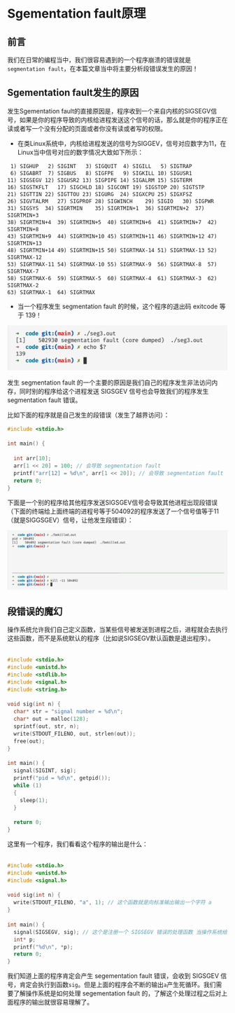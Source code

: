 # Sgementation fault原理

## 前言

我们在日常的编程当中，我们很容易遇到的一个程序崩溃的错误就是`segmentation fault`，在本篇文章当中将主要分析段错误发生的原因！

## Sgementation fault发生的原因

发生Sgementation fault的直接原因是，程序收到一个来自内核的SIGSEGV信号，如果是你的程序导致的内核给进程发送这个信号的话，那么就是你的程序正在读或者写一个没有分配的页面或者你没有读或者写的权限。

- 在类Linux系统中，内核给进程发送的信号为SIGGEV，信号对应数字为11，在Linux当中信号对应的数字情况大致如下所示：

```shell
 1) SIGHUP	 2) SIGINT	 3) SIGQUIT	 4) SIGILL	 5) SIGTRAP
 6) SIGABRT	 7) SIGBUS	 8) SIGFPE	 9) SIGKILL	10) SIGUSR1
11) SIGSEGV	12) SIGUSR2	13) SIGPIPE	14) SIGALRM	15) SIGTERM
16) SIGSTKFLT	17) SIGCHLD	18) SIGCONT	19) SIGSTOP	20) SIGTSTP
21) SIGTTIN	22) SIGTTOU	23) SIGURG	24) SIGXCPU	25) SIGXFSZ
26) SIGVTALRM	27) SIGPROF	28) SIGWINCH	29) SIGIO	30) SIGPWR
31) SIGSYS	34) SIGRTMIN	35) SIGRTMIN+1	36) SIGRTMIN+2	37) SIGRTMIN+3
38) SIGRTMIN+4	39) SIGRTMIN+5	40) SIGRTMIN+6	41) SIGRTMIN+7	42) SIGRTMIN+8
43) SIGRTMIN+9	44) SIGRTMIN+10	45) SIGRTMIN+11	46) SIGRTMIN+12	47) SIGRTMIN+13
48) SIGRTMIN+14	49) SIGRTMIN+15	50) SIGRTMAX-14	51) SIGRTMAX-13	52) SIGRTMAX-12
53) SIGRTMAX-11	54) SIGRTMAX-10	55) SIGRTMAX-9	56) SIGRTMAX-8	57) SIGRTMAX-7
58) SIGRTMAX-6	59) SIGRTMAX-5	60) SIGRTMAX-4	61) SIGRTMAX-3	62) SIGRTMAX-2
63) SIGRTMAX-1	64) SIGRTMAX
```

- 当一个程序发生 segmentation fault 的时候，这个程序的退出码 exitcode 等于 139！

![05](../../images/programming/05.png)

发生 segmentation fault 的一个主要的原因是我们自己的程序发生非法访问内存，同时别的程序给这个进程发送 SIGSGEV 信号也会导致我们的程序发生 segmentation fault 错误。

比如下面的程序就是自己发生的段错误（发生了越界访问）：

```c
#include <stdio.h>

int main() {

  int arr[10];
  arr[1 << 20] = 100; // 会导致 segmentation fault
  printf("arr[12] = %d\n", arr[1 << 20]); // 会导致 segmentation fault
  return 0;
}
```

下面是一个别的程序给其他程序发送SIGSGEV信号会导致其他进程出现段错误（下面的终端给上面终端的进程号等于504092的程序发送了一个信号值等于11（就是SIGGSGEV）信号，让他发生段错误）：

![06](../../images/programming/06.png)

## 段错误的魔幻

操作系统允许我们自己定义函数，当某些信号被发送到进程之后，进程就会去执行这些函数，而不是系统默认的程序（比如说SIGSEGV默认函数是退出程序）。

```c

#include <stdio.h>
#include <unistd.h>
#include <stdlib.h>
#include <signal.h>
#include <string.h>

void sig(int n) {
  char* str = "signal number = %d\n";
  char* out = malloc(128);
  sprintf(out, str, n);
  write(STDOUT_FILENO, out, strlen(out));
  free(out);
}

int main() {
  signal(SIGINT, sig);
  printf("pid = %d\n", getpid());
  while (1)
  {
    sleep(1);
  }
  
  return 0;
}
```



这里有一个程序，我们看看这个程序的输出是什么：

```c

#include <stdio.h>
#include <unistd.h> 
#include <signal.h>

void sig(int n) {
  write(STDOUT_FILENO, "a", 1); // 这个函数就是向标准输出输出一个字符 a 
}

int main() {
  signal(SIGSEGV, sig); // 这个是注册一个 SIGSEGV 错误的处理函数 当操作系统给进程发送一个 SIGSEGV 信号之后这个函数就会被执行
  int* p; 
  printf("%d\n", *p);
  return 0;
}
```

我们知道上面的程序肯定会产生 segementation fault 错误，会收到 SIGSGEV 信号，肯定会执行到函数`sig`。但是上面的程序会不断的输出`a`产生死循环。我们需要了解操作系统是如何处理 segementation fault 的，了解这个处理过程之后对上面程序的输出就很容易理解了。

